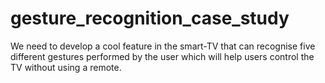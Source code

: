 # gesture_recognition_case_study
We need to develop a cool feature in the smart-TV that can recognise five different gestures performed by the  user which will help users control the TV without using a remote.
